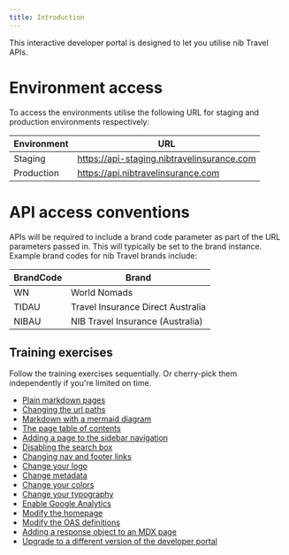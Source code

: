 ```yaml
---
title: Introduction
---
```


This interactive developer portal is designed to let you utilise nib Travel APIs.
# Environment access

To access the environments utilise the following URL for staging and production environments respectively:

| Environment  | URL |
| ------------- | ------------- |
| Staging  | https://api-staging.nibtravelinsurance.com  |
| Production  | https://api.nibtravelinsurance.com |

# API access conventions

APIs will be required to include a brand code parameter as part of the URL parameters passed in. This will typically be set to the brand instance. Example brand codes for nib Travel brands include:

| BrandCode  | Brand |
| ------------- | ------------- |
| WN  | World Nomads  |
| TIDAU  | Travel Insurance Direct Australia |
| NIBAU  | NIB Travel Insurance (Australia) |

## Training exercises

Follow the training exercises sequentially.
Or cherry-pick them independently if you're limited on time.

- [Plain markdown pages](markdown.md)
- [Changing the url paths](awesome/folders.md)
- [Markdown with a mermaid diagram](mermaid.md)
- [The page table of contents](page-table-of-contents.md)
- [Adding a page to the sidebar navigation](sidebar-nav.md)
- [Disabling the search box](search.md)
- [Changing nav and footer links](nav-footer.md)
- [Change your logo](logo.md)
- [Change metadata](metadata.md)
- [Change your colors](colors.md)
- [Change your typography](typography.md)
- [Enable Google Analytics](analytics.md)
- [Modify the homepage](home-page.md)
- [Modify the OAS definitions](oas-definitions.md)
- [Adding a response object to an MDX page](mdx.mdx)
- [Upgrade to a different version of the developer portal](upgrade.md)
